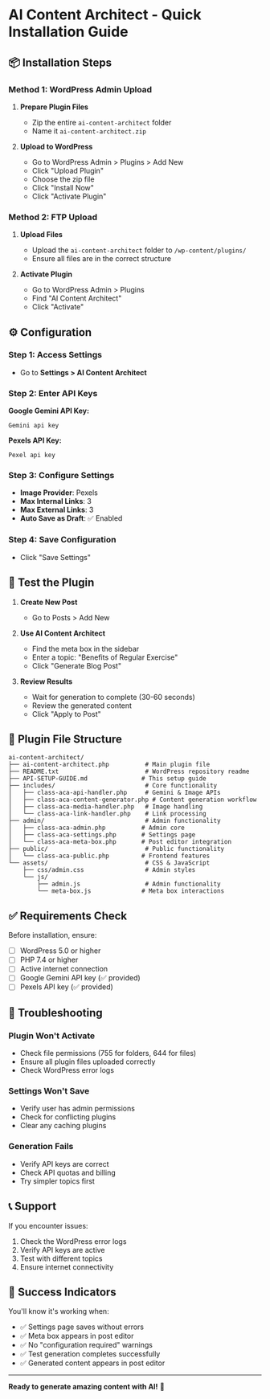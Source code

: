 <!-- @format -->

# AI Content Architect - Quick Installation Guide

## 📦 Installation Steps

### Method 1: WordPress Admin Upload

1. **Prepare Plugin Files**

   - Zip the entire `ai-content-architect` folder
   - Name it `ai-content-architect.zip`

2. **Upload to WordPress**
   - Go to WordPress Admin > Plugins > Add New
   - Click "Upload Plugin"
   - Choose the zip file
   - Click "Install Now"
   - Click "Activate Plugin"

### Method 2: FTP Upload

1. **Upload Files**

   - Upload the `ai-content-architect` folder to `/wp-content/plugins/`
   - Ensure all files are in the correct structure

2. **Activate Plugin**
   - Go to WordPress Admin > Plugins
   - Find "AI Content Architect"
   - Click "Activate"

## ⚙️ Configuration

### Step 1: Access Settings

- Go to **Settings > AI Content Architect**

### Step 2: Enter API Keys

**Google Gemini API Key:**

```
Gemini api key
```

**Pexels API Key:**

```
Pexel api key
```

### Step 3: Configure Settings

- **Image Provider**: Pexels
- **Max Internal Links**: 3
- **Max External Links**: 3
- **Auto Save as Draft**: ✅ Enabled

### Step 4: Save Configuration

- Click "Save Settings"

## 🧪 Test the Plugin

1. **Create New Post**

   - Go to Posts > Add New

2. **Use AI Content Architect**

   - Find the meta box in the sidebar
   - Enter a topic: "Benefits of Regular Exercise"
   - Click "Generate Blog Post"

3. **Review Results**
   - Wait for generation to complete (30-60 seconds)
   - Review the generated content
   - Click "Apply to Post"

## 📁 Plugin File Structure

```
ai-content-architect/
├── ai-content-architect.php          # Main plugin file
├── README.txt                        # WordPress repository readme
├── API-SETUP-GUIDE.md               # This setup guide
├── includes/                         # Core functionality
│   ├── class-aca-api-handler.php     # Gemini & Image APIs
│   ├── class-aca-content-generator.php # Content generation workflow
│   ├── class-aca-media-handler.php   # Image handling
│   └── class-aca-link-handler.php    # Link processing
├── admin/                            # Admin functionality
│   ├── class-aca-admin.php          # Admin core
│   ├── class-aca-settings.php       # Settings page
│   └── class-aca-meta-box.php       # Post editor integration
├── public/                           # Public functionality
│   └── class-aca-public.php         # Frontend features
└── assets/                           # CSS & JavaScript
    ├── css/admin.css                 # Admin styles
    └── js/
        ├── admin.js                  # Admin functionality
        └── meta-box.js              # Meta box interactions
```

## ✅ Requirements Check

Before installation, ensure:

- [ ] WordPress 5.0 or higher
- [ ] PHP 7.4 or higher
- [ ] Active internet connection
- [ ] Google Gemini API key (✅ provided)
- [ ] Pexels API key (✅ provided)

## 🔧 Troubleshooting

### Plugin Won't Activate

- Check file permissions (755 for folders, 644 for files)
- Ensure all plugin files uploaded correctly
- Check WordPress error logs

### Settings Won't Save

- Verify user has admin permissions
- Check for conflicting plugins
- Clear any caching plugins

### Generation Fails

- Verify API keys are correct
- Check API quotas and billing
- Try simpler topics first

## 📞 Support

If you encounter issues:

1. Check the WordPress error logs
2. Verify API keys are active
3. Test with different topics
4. Ensure internet connectivity

## 🎉 Success Indicators

You'll know it's working when:

- ✅ Settings page saves without errors
- ✅ Meta box appears in post editor
- ✅ No "configuration required" warnings
- ✅ Test generation completes successfully
- ✅ Generated content appears in post editor

---

**Ready to generate amazing content with AI!** 🚀
